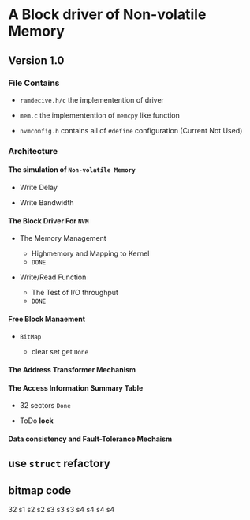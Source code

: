 # A Block driver of Non-volatile Memory

## Version 1.0

### File Contains

- `ramdecive.h/c` the implementention of driver

- `mem.c` the implementention of  `memcpy` like function

- `nvmconfig.h` contains all of `#define` configuration (Current Not Used)

### Architecture

#### The simulation of `Non-volatile Memory`

- Write Delay

- Write Bandwidth

#### The Block Driver For `NVM`

- The Memory Management
  - Highmemory and Mapping to Kernel
  - `DONE`

- Write/Read Function
  - The Test of I/O throughput
  - `DONE`

#### Free Block Manaement

- `BitMap`

  - clear set get `Done`

#### The Address Transformer Mechanism

#### The Access Information Summary Table

- 32 sectors `Done`

- ToDo **lock**

#### Data consistency and Fault-Tolerance Mechaism

## use `struct` refactory

## bitmap code

32 s1 s2 s2 s3 s3 s3 s4 s4 s4 s4